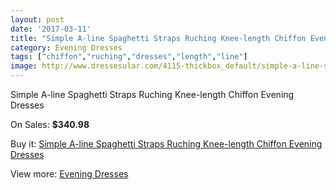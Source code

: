 ```yaml
---
layout: post
date: '2017-03-11'
title: "Simple A-line Spaghetti Straps Ruching Knee-length Chiffon Evening Dresses"
category: Evening Dresses
tags: ["chiffon","ruching","dresses","length","line"]
image: http://www.dressesular.com/4115-thickbox_default/simple-a-line-spaghetti-straps-ruching-knee-length-chiffon-evening-dresses.jpg
---
```

Simple A-line Spaghetti Straps Ruching Knee-length Chiffon Evening Dresses

On Sales: **$340.98**
<a href="https://www.dressesular.com/evening-dresses/1818-simple-a-line-spaghetti-straps-ruching-knee-length-chiffon-evening-dresses.html"><amp-img layout="responsive" width="600" height="600" src="//www.dressesular.com/4115-thickbox_default/simple-a-line-spaghetti-straps-ruching-knee-length-chiffon-evening-dresses.jpg" alt="Simple A-line Spaghetti Straps Ruching Knee-length Chiffon Evening Dresses 0" /></a>

Buy it: [Simple A-line Spaghetti Straps Ruching Knee-length Chiffon Evening Dresses](https://www.dressesular.com/evening-dresses/1818-simple-a-line-spaghetti-straps-ruching-knee-length-chiffon-evening-dresses.html "Simple A-line Spaghetti Straps Ruching Knee-length Chiffon Evening Dresses")

View more: [Evening Dresses](https://www.dressesular.com/8-evening-dresses "Evening Dresses")